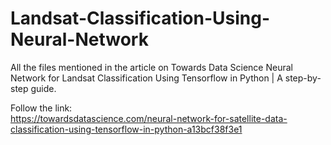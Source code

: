 # Landsat-Classification-Using-Neural-Network
All the files mentioned in the article on Towards Data Science Neural Network for Landsat Classification Using Tensorflow in Python | A step-by-step guide.<br/>

Follow the link:<br/>
https://towardsdatascience.com/neural-network-for-satellite-data-classification-using-tensorflow-in-python-a13bcf38f3e1
